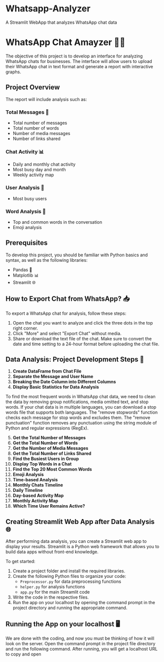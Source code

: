 # Whatsapp-Analyzer
A Streamlit WebApp that analyzes WhatsApp chat data 


# WhatsApp Chat Amayzer 📱💬

The objective of this project is to develop an interface for analyzing WhatsApp chats for businesses. The interface will allow users to upload their WhatsApp chat in text format and generate a report with interactive graphs. 

## Project Overview

The report will include analysis such as:

### Total Messages 📩

- Total number of messages
- Total number of words
- Number of media messages
- Number of links shared

### Chat Activity 📊

- Daily and monthly chat activity
- Most busy day and month
- Weekly activity map

### User Analysis 👥

- Most busy users

### Word Analysis 📝

- Top and common words in the conversation
- Emoji analysis

## Prerequisites

To develop this project, you should be familiar with Python basics and syntax, as well as the following libraries:

- Pandas 🐼
- Matplotlib 📊
- Streamlit 🌐

## How to Export Chat from WhatsApp? 📥

To export a WhatsApp chat for analysis, follow these steps:

1. Open the chat you want to analyze and click the three dots in the top right corner.
2. Click "More" and select "Export Chat" without media.
3. Share or download the text file of the chat. Make sure to convert the date and time setting to a 24-hour format before uploading the chat file.

## Data Analysis: Project Development Steps 🚀

1. **Create DataFrame from Chat File**
2. **Separate the Message and User Name**
3. **Breaking the Date Column into Different Columns**
4. **Display Basic Statistics for Data Analysis**

To find the most frequent words in WhatsApp chat data, we need to clean the data by removing group notifications, media omitted text, and stop words. If your chat data is in multiple languages, you can download a stop words file that supports both languages. The "remove stopwords" function checks each message for stop words and excludes them. The "remove punctuation" function removes any punctuation using the string module of Python and regular expressions (RegEx).

5. **Get the Total Number of Messages**
6. **Get the Total Number of Words**
7. **Get the Number of Media Messages**
8. **Get the Total Number of Links Shared**
9. **Find the Busiest Users in Group**
10. **Display Top Words in a Chat**
11. **Find the Top 20 Most Common Words**
12. **Emoji Analysis**
13. **Time-based Analysis**
14. **Monthly Chats Timeline**
15. **Daily Timeline**
16. **Day-based Activity Map**
17. **Monthly Activity Map**
18. **Which Time User Remains Active?**

## Creating Streamlit Web App after Data Analysis 🌐

After performing data analysis, you can create a Streamlit web app to display your results. Streamlit is a Python web framework that allows you to build data apps without front-end knowledge. 

To get started:

1. Create a project folder and install the required libraries.
2. Create the following Python files to organize your code:
   - `Preprocessor.py` for data preprocessing functions
   - `helper.py` for analysis functions
   - `app.py` for the main Streamlit code
3. Write the code in the respective files.
4. Run the app on your localhost by opening the command prompt in the project directory and running the appropriate command.

## Running the App on your localhost 🖥️

We are done with the coding, and now you must be thinking of how it will look on the server. Open the command prompt in the project file directory and run the following command. After running, you will get a localhost URL to copy and open

